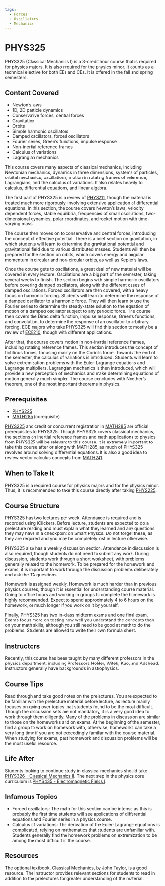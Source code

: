 ```yaml
---
tags:
  - Forces
  - Oscillators
  - Mechanics
---
```

# PHYS325

PHYS325 (Classical Mechanics I) is a 3-credit hour course that is required for physics majors.  It is also required for the physics minor.  It counts as a technical elective for both EEs and CEs.  It is offered in the fall and spring semesters.

## Content Covered

- Newton’s laws
- 1D, 2D particle dynamics
- Conservative forces, central forces
- Gravitation
- Orbits
- Simple harmonic oscillators
- Damped oscillators, forced oscillators
- Fourier series, Green’s functions, impulse response
- Non-inertial reference frames
- Calculus of variations
- Lagrangian mechanics

This course covers many aspects of classical mechanics, including Newtonian mechanics, dynamics in three dimensions, systems of particles, orbital mechanics, oscillations, motion in rotating frames of reference, Lagrangians, and the calculus of variations. It also relates heavily to calculus, differential equations, and linear algebra. 

The first part of PHYS325 is a review of [PHYS211](PHYS211.md), though the material is treated much more rigorously, involving extensive application of differential equations.  In this section, the course covers Newton’s laws, velocity dependent forces, stable equilibria, frequencies of small oscillations, two-dimensional dynamics, polar coordinates, and rocket motion with time-varying mass. 

The course then moves on to conservative and central forces, introducing the concept of effective potential.  There is a brief section on gravitation, in which students will learn to determine the gravitational potential and gravitational field due to various distributed masses.  Students will then be prepared for the section on orbits, which covers energy and angular momentum in circular and non-circular orbits, as well as Kepler’s laws.  

Once the course gets to oscillations, a great deal of new material will be covered in every lecture. Oscillations are a big part of the semester, taking several weeks to finish.  The section begins with simple harmonic oscillators before covering damped oscillators, along with the different cases of damped oscillations.  Forced oscillators are then covered, with a heavy focus on harmonic forcing.  Students will learn to determine the response of a damped oscillator to a harmonic force.  They will then learn to use the Fourier series to determine the steady-state solution to the equation of motion of a damped oscillator subject to any periodic force.  The course then covers the Dirac delta function, impulse response, Green’s functions, and convolution, to determine the response of an oscillator to arbitrary forcing.  ECE majors who take PHYS325 will find this section to mostly be a review of [ECE210](../ECE%20Course%20Offerings/ECE210.md), though with different applications.  

After that, the course covers motion in non-inertial reference frames, including rotating reference frames.  This section introduces the concept of fictitious forces, focusing mainly on the Coriolis force.  Towards the end of the semester, the calculus of variations is introduced.  Students will learn to solve extremization problems with the Euler-Lagrange equations and Lagrange multipliers.  Lagrangian mechanics is then introduced, which will provide a new perception of mechanics and make determining equations of motion generally much simpler.  The course concludes with Noether’s theorem, one of the most important theorems in physics.


## Prerequisites

- [PHYS225](PHYS225.md)
- [MATH285](../MATH%20Course%20Offerings/MATH285.md) (corequisite)

[PHYS225](PHYS225.md) and credit or concurrent registration in [MATH285](../MATH%20Course%20Offerings/MATH285.md) are official prerequisites to PHYS325.  Though PHYS325 covers classical mechanics, the sections on inertial reference frames and math applications to physics from PHYS225 will be relevant to this course.  It is extremely important to take this course after or along with MATH285, as much of PHYS325 revolves around solving differential equations.  It is also a good idea to review vector calculus concepts from [MATH241](../MATH%20Course%20Offerings/MATH241.md).  

## When to Take It

PHYS325 is a required course for physics majors and for the physics minor.  Thus, it is recommended to take this course directly after taking [PHYS225](PHYS225.md). 

## Course Structure

PHYS325 has two lectures per week.  Attendance is required and is recorded using iClickers.  Before lecture, students are expected to do a prelecture reading and must explain what they learned and any questions they may have in a checkpoint on Smart Physics.  Do not forget these, as they are required and you may be completely lost in lecture otherwise.  

PHYS325 also has a weekly discussion section.  Attendance in discussion is also required, though students do not need to submit any work.  During discussion, students work through a short worksheet, with problems generally related to the homework.  To be prepared for the homework and exams, it is important to work through the discussion problems deliberately and ask the TA questions.  

Homework is assigned weekly.  Homework is much harder than in previous physics courses, though it is essential for understanding course material.  Going to office hours and working in groups to complete the homework is highly recommended.  Expect to spend approximately 4 to 6 hours on the homework, or much longer if you work on it by yourself.    

Finally, PHYS325 has two in-class midterm exams and one final exam.  Exams focus more on testing how well you understand the concepts than on your math skills, although you still need to be good at math to do the problems.  Students are allowed to write their own formula sheet.

## Instructors

Recently, this course has been taught by many different professors in the physics department, including Professors Holder, Witek, Kuo, and Adshead.  Instructors generally have backgrounds in astrophysics.

## Course Tips

Read through and take good notes on the prelectures.  You are expected to be familiar with the prelecture material before lecture, as lecture mainly focuses on going over topics that students found to be the most difficult.  Though the discussion sets are not mandatory, it is a very good idea to work through them diligently.  Many of the problems in discussion are similar to those on the homeworks and on exams.  At the beginning of the semester, find a group to work on homework with, otherwise, homeworks can take a very long time if you are not exceedingly familiar with the course material.  When studying for exams, past homework and discussion problems will be the most useful resource.  

## Life After

Students looking to continue study in classical mechanics should take [PHYS326 - Classical Mechanics II](PHYS326.md).  The next step in the physics core curriculum is [PHYS435 - Electromagnetic Fields I](PHYS435.md).  

## Infamous Topics

- Forced oscillators: The math for this section can be intense as this is probably the first time students will see applications of differential equations and Fourier series in a physics course.
- Calculus of variations: The derivation of the Euler-Lagrange equations is complicated, relying on mathematics that students are unfamiliar with.  Students generally find the homework problems on extremization to be among the most difficult in the course.

## Resources

The optional textbook, Classical Mechanics, by John Taylor, is a good resource.  The instructor provides relevant sections for students to read in addition to the prelectures for greater understanding of the material.  
